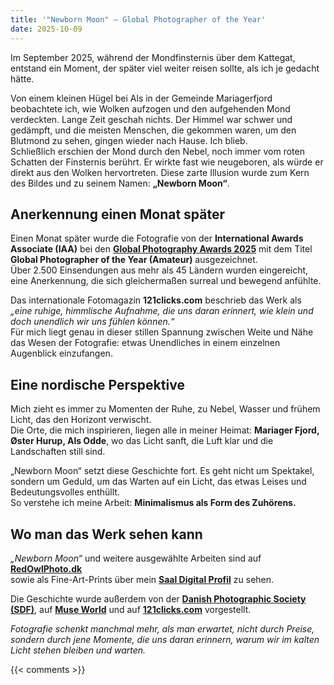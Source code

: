 ```yaml
---
title: '"Newborn Moon" – Global Photographer of the Year'
date: 2025-10-09
---
```

Im September 2025, während der Mondfinsternis über dem Kattegat, entstand ein Moment, der später viel weiter reisen sollte, als ich je gedacht hätte.

Von einem kleinen Hügel bei Als in der Gemeinde Mariagerfjord beobachtete ich, wie Wolken aufzogen und den aufgehenden Mond verdeckten. Lange Zeit geschah nichts. Der Himmel war schwer und gedämpft, und die meisten Menschen, die gekommen waren, um den Blutmond zu sehen, gingen wieder nach Hause. Ich blieb.  
Schließlich erschien der Mond durch den Nebel, noch immer vom roten Schatten der Finsternis berührt. Er wirkte fast wie neugeboren, als würde er direkt aus den Wolken hervortreten. Diese zarte Illusion wurde zum Kern des Bildes und zu seinem Namen: **„Newborn Moon“**.

<!--more-->

## Anerkennung einen Monat später

Einen Monat später wurde die Fotografie von der **International Awards Associate (IAA)** bei den [**Global Photography Awards 2025**](https://globalphotographyawards.com/winner-info.php?id=2041) mit dem Titel **Global Photographer of the Year (Amateur)** ausgezeichnet.  
Über 2.500 Einsendungen aus mehr als 45 Ländern wurden eingereicht, eine Anerkennung, die sich gleichermaßen surreal und bewegend anfühlte.

Das internationale Fotomagazin **121clicks.com** beschrieb das Werk als *„eine ruhige, himmlische Aufnahme, die uns daran erinnert, wie klein und doch unendlich wir uns fühlen können.“*  
Für mich liegt genau in dieser stillen Spannung zwischen Weite und Nähe das Wesen der Fotografie: etwas Unendliches in einem einzelnen Augenblick einzufangen.

## Eine nordische Perspektive

Mich zieht es immer zu Momenten der Ruhe, zu Nebel, Wasser und frühem Licht, das den Horizont verwischt.  
Die Orte, die mich inspirieren, liegen alle in meiner Heimat: **Mariager Fjord, Øster Hurup, Als Odde**, wo das Licht sanft, die Luft klar und die Landschaften still sind.

„Newborn Moon“ setzt diese Geschichte fort. Es geht nicht um Spektakel, sondern um Geduld, um das Warten auf ein Licht, das etwas Leises und Bedeutungsvolles enthüllt.  
So verstehe ich meine Arbeit: **Minimalismus als Form des Zuhörens.**

## Wo man das Werk sehen kann

*„Newborn Moon“* und weitere ausgewählte Arbeiten sind auf  
[**RedOwlPhoto.dk**](https://redowlphoto.dk/?utm_source=chatgpt.com)  
sowie als Fine-Art-Prints über mein [**Saal Digital Profil**](https://photo-portal.shop/profiles/Allan-Andersen) zu sehen.  

Die Geschichte wurde außerdem von der [**Danish Photographic Society (SDF)**](https://www.sdf.dk/nyheder/nyheder/1172-allan-andersen-vinder-international-pris-for-foto-af-blodmanen.html), auf [**Muse World**](https://www.muse.world/index.php/post/2025-global-photography-awards-honors-outstanding-photographers-category-winners-of-the-year) und auf [**121clicks.com**](https://121clicks.com/inspirations/global-photography-awards-2025-winners) vorgestellt.

*Fotografie schenkt manchmal mehr, als man erwartet, nicht durch Preise, sondern durch jene Momente, die uns daran erinnern, warum wir im kalten Licht stehen bleiben und warten.*

{{< comments >}}
